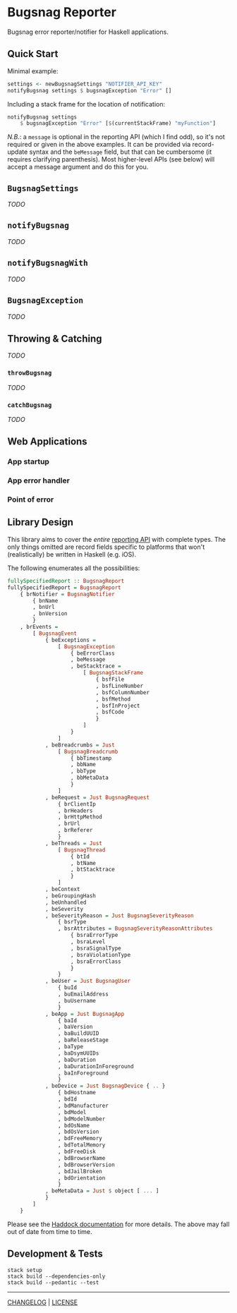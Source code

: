 # Bugsnag Reporter

Bugsnag error reporter/notifier for Haskell applications.

## Quick Start

Minimal example:

```hs
settings <- newBugsnagSettings "NOTIFIER_API_KEY"
notifyBugsnag settings $ bugsnagException "Error" []
```

Including a stack frame for the location of notification:

```hs
notifyBugsnag settings
    $ bugsnagException "Error" [$(currentStackFrame) "myFunction"]
```

*N.B.*: a `message` is optional in the reporting API (which I find odd), so it's
not required or given in the above examples. It can be provided via
record-update syntax and the `beMessage` field, but that can be cumbersome (it
requires clarifying parenthesis). Most higher-level APIs (see below) will accept
a message argument and do this for you.

## `BugsnagSettings`

*TODO*

## `notifyBugsnag`

*TODO*

## `notifyBugsnagWith`

*TODO*

## `BugsnagException`

*TODO*

## Throwing & Catching

*TODO*

### `throwBugsnag`

*TODO*

### `catchBugsnag`

*TODO*

## Web Applications

### App startup

### App error handler

### Point of error

## Library Design

This library aims to cover the _entire_ [reporting API][api-docs] with complete
types. The only things omitted are record fields specific to platforms that
won't (realistically) be written in Haskell (e.g. iOS).

[api-docs]: https://bugsnagerrorreportingapi.docs.apiary.io/#reference/0/notify/send-error-reports

The following enumerates all the possibilities:

```hs
fullySpecifiedReport :: BugsnagReport
fullySpecifiedReport = BugsnagReport
    { brNotifier = BugsnagNotifier
        { bnName
        , bnUrl
        , bnVersion
        }
    , brEvents =
        [ BugsnagEvent
            { beExceptions =
                [ BugsnagException
                    { beErrorClass
                    , beMessage
                    , beStacktrace =
                        [ BugsnagStackFrame
                            { bsfFile
                            , bsfLineNumber
                            , bsfColumnNumber
                            , bsfMethod
                            , bsfInProject
                            , bsfCode
                            }
                        ]
                    }
                ]
            , beBreadcrumbs = Just
                [ BugsnagBreadcrumb
                    { bbTimestamp
                    , bbName
                    , bbType
                    , bbMetaData
                    }
                ]
            , beRequest = Just BugsnagRequest
                { brClientIp
                , brHeaders
                , brHttpMethod
                , brUrl
                , brReferer
                }
            , beThreads = Just
                [ BugsnagThread
                    { btId
                    , btName
                    , btStacktrace
                    }
                ]
            , beContext
            , beGroupingHash
            , beUnhandled
            , beSeverity
            , beSeverityReason = Just BugsnagSeverityReason
                { bsrType
                , bsrAttributes = BugsnagSeverityReasonAttributes
                    { bsraErrorType
                    , bsraLevel
                    , bsraSignalType
                    , bsraViolationType
                    , bsraErrorClass
                    }
                }
            , beUser = Just BugsnagUser
                { buId
                , buEmailAddress
                , buUsername
                }
            , beApp = Just BugsnagApp
                { baId
                , baVersion
                , baBuildUUID
                , baReleaseStage
                , baType
                , baDsymUUIDs
                , baDuration
                , baDurationInForeground
                , baInForeground
                }
            , beDevice = Just BugsnagDevice { .. }
                { bdHostname
                , bdId
                , bdManufacturer
                , bdModel
                , bdModelNumber
                , bdOsName
                , bdOsVersion
                , bdFreeMemory
                , bdTotalMemory
                , bdFreeDisk
                , bdBrowserName
                , bdBrowserVersion
                , bdJailBroken
                , bdOrientation
                }
            , beMetaData = Just $ object [ ... ]
            }
        ]
    }
```

Please see the [Haddock documentation](#todo) for more details. The above may
fall out of date from time to time.

## Development & Tests

```console
stack setup
stack build --dependencies-only
stack build --pedantic --test
```

---

[CHANGELOG](./CHANGELOG.md) | [LICENSE](./LICENSE)
